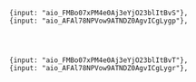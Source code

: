 
			{input: "aio_FMBo07xPM4e0Aj3eYjO23blItBvS"},
			{input: "aio_AFAl78NPVow9ATNDZ0AgvICgLygp"},




			{input: "aio_FMBo07xPM4e0Aj3eYjO23blItBvT"},
			{input: "aio_AFAl78NPVow9ATNDZ0AgvICgLygr"},
